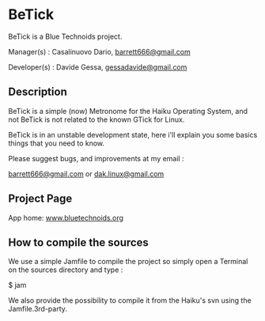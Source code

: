 # BeTick

BeTick is a Blue Technoids project.

Manager(s) :
Casalinuovo Dario, barrett666@gmail.com

Developer(s) :
Davide Gessa, gessadavide@gmail.com


## Description

BeTick is a simple (now) Metronome for the Haiku Operating System, and
not BeTick is not related to the known GTick for Linux.

BeTick is in an unstable development state, here i'll explain you some basics things that you need to know.

Please suggest bugs, and improvements at my email :

barrett666@gmail.com or dak.linux@gmail.com


## Project Page 

App home: www.bluetechnoids.org


## How to compile the sources

We use a simple Jamfile to compile the project so simply open a Terminal
on the sources directory and type :

$ jam

We also provide the possibility to compile it from the Haiku's svn using the Jamfile.3rd-party.

